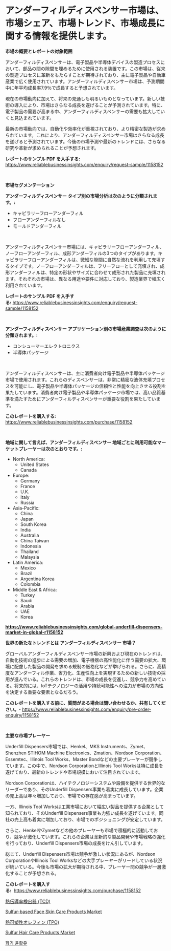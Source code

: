 <p><h1>アンダーフィルディスペンサー市場は、市場シェア、市場トレンド、市場成長に関する情報を提供します。</h1></p><p><strong>市場の概要とレポートの対象範囲</strong></p>
<p><p>アンダーフィルディスペンサーは、電子製品や半導体デバイスの製造プロセスにおいて、部品の間の隙間を埋めるために使用される装置です。この市場は、従来の製造プロセスに革新をもたらすことが期待されており、主に電子製品や自動車産業で広く使用されています。アンダーフィルディスペンサー市場は、予測期間中に年平均成長率7.9％で成長すると予想されています。</p><p>現在の市場動向に加えて、将来の見通しも明るいものとなっています。新しい技術の導入により、市場はさらなる成長を遂げることが予測されています。特に、電子製品の需要が高まる中、アンダーフィルディスペンサーの需要も拡大していくと見込まれています。</p><p>最新の市場動向では、自動化や効率化が重視されており、より精密な製造が求められています。これにより、アンダーフィルディスペンサー市場はさらなる成長を遂げると予測されています。今後の市場予測や最新のトレンドには、さらなる研究や革新が求められることが予想されます。</p></p>
<p><strong>レポートのサンプル PDF を入手する:</strong> <a href="https://www.reliablebusinessinsights.com/enquiry/request-sample/1158152">https://www.reliablebusinessinsights.com/enquiry/request-sample/1158152</a></p>
<p>&nbsp;</p>
<p><strong>市場セグメンテーション</strong></p>
<p><strong>アンダーフィルディスペンサー タイプ別の市場分析は次のように分類されます。:</strong></p>
<p><ul><li>キャピラリーフローアンダーフィル</li><li>フローアンダーフィルなし</li><li>モールドアンダーフィル</li></ul></p>
<p>&nbsp;</p>
<p><p>アンダーフィルディスペンサー市場には、キャピラリーフローアンダーフィル、ノーフローアンダーフィル、成形アンダーフィルの3つのタイプがあります。キャピラリーフローアンダーフィルは、微細な隙間に自然な流れを利用して充填するタイプです。ノーフローアンダーフィルは、フリーフローとして充填され、成形アンダーフィルは、特定の形状やサイズに合わせて成形された製品に充填されます。それぞれの市場は、異なる用途や要件に対応しており、製造業界で幅広く利用されています。</p></p>
<p><strong>レポートのサンプル PDF を入手する:</strong>&nbsp;<a href="https://www.reliablebusinessinsights.com/enquiry/request-sample/1158152">https://www.reliablebusinessinsights.com/enquiry/request-sample/1158152</a></p>
<p>&nbsp;</p>
<p><strong> アンダーフィルディスペンサー アプリケーション別の市場産業調査は次のように分類されます。:</strong></p>
<p><ul><li>コンシューマーエレクトロニクス</li><li>半導体パッケージ</li></ul></p>
<p>&nbsp;</p>
<p><p>アンダーフィルディスペンサーは、主に消費者向け電子製品や半導体パッケージ市場で使用されます。これらのディスペンサーは、非常に精密な液体充填プロセスを可能にし、電子製品や半導体パッケージの信頼性と性能を向上させる役割を果たしています。消費者向け電子製品や半導体パッケージ市場では、高い品質基準を満たすためにアンダーフィルディスペンサーが重要な役割を果たしています。</p></p>
<p><strong>このレポートを購入する:</strong>&nbsp; <a href="https://www.reliablebusinessinsights.com/purchase/1158152">https://www.reliablebusinessinsights.com/purchase/1158152</a></p>
<p>&nbsp;</p>
<p><strong>地域に関して言えば、アンダーフィルディスペンサー 地域ごとに利用可能なマーケットプレーヤーは次のとおりです。:</strong></p>
<p><ul>
    <li>
        North America:
        <ul>
            <li>United States</li>
            <li>Canada</li>
        </ul>
    </li>
    <li>
        Europe:
        <ul>
            <li>Germany</li>
            <li>France</li>
            <li>U.K.</li>
            <li>Italy</li>
            <li>Russia</li>
        </ul>
    </li>
    <li>
        Asia-Pacific:
        <ul>
            <li>China</li>
            <li>Japan</li>
            <li>South Korea</li>
            <li>India</li>
            <li>Australia</li>
            <li>China Taiwan</li>
            <li>Indonesia</li>
            <li>Thailand</li>
            <li>Malaysia</li>
        </ul>
    </li>
    <li>
        Latin America:
        <ul>
            <li>Mexico</li>
            <li>Brazil</li>
            <li>Argentina Korea</li>
            <li>Colombia</li>
        </ul>
    </li>
    <li>
        Middle East & Africa:
        <ul>
            <li>Turkey</li>
            <li>Saudi</li>
            <li>Arabia</li>
            <li>UAE</li>
            <li>Korea</li>
        </ul>
    </li>
    </ul></p>
<p><strong><a href="https://www.reliablebusinessinsights.com/global-underfill-dispensers-market-in-global-r1158152">https://www.reliablebusinessinsights.com/global-underfill-dispensers-market-in-global-r1158152</a></strong>&nbsp;</p>
<p><strong>世界の新たなトレンドとは アンダーフィルディスペンサー 市場？</strong></p>
<p><p>グローバルアンダーフィルディスペンサー市場の新興および現在のトレンドは、自動化技術の進歩による需要の増加、電子機器の高性能化に伴う需要の拡大、環境に配慮した製品の開発を求める規制の厳格化などが挙げられる。さらに、高精度なアンダーフィル作業、省力化、生産性向上を実現するための新しい技術の採用が進んでいる。これらのトレンドは、市場の成長を促進し、競争力を高めている。将来的には、IoTテクノロジーの活用や持続可能性への注力が市場の方向性を決定する重要な要素となるだろう。</p></p>
<p><strong>このレポートを購入する前に、質問がある場合は問い合わせるか、共有してください。</strong>- <a href="https://www.reliablebusinessinsights.com/enquiry/pre-order-enquiry/1158152">https://www.reliablebusinessinsights.com/enquiry/pre-order-enquiry/1158152</a></p>
<p>&nbsp;</p>
<p><strong>主要な市場プレーヤー</strong></p>
<p><p>Underfill Dispensers市場では、Henkel、MKS Instruments、Zymet、Shenzhen STIHOM Machine Electronics、Zmation、Nordson Corporation、Essemtec、Illinois Tool Works、Master Bondなどの主要プレーヤーが競争しています。この中で、Nordson CorporationとIllinois Tool Worksは特に成長を遂げており、最新のトレンドや市場規模において注目されています。</p><p>Nordson Corporationは、ハイテクノロジーシステムや設備を提供する世界的なリーダーであり、そのUnderfill Dispensers事業も着実に成長しています。企業の売上高は年々増加しており、市場での存在感が高まっています。</p><p>一方、Illinois Tool Worksは工業市場において幅広い製品を提供する企業として知られており、そのUnderfill Dispensers事業も力強い成長を遂げています。同社の売上高も着実に増加しており、市場でのポジショニングが安定しています。</p><p>さらに、HenkelやZymetなどの他のプレーヤーも市場で積極的に活動しており、競争が激化しています。これらの企業は革新的な製品開発や市場戦略の強化を行っており、Underfill Dispensers市場の成長をけん引しています。</p><p>総じて、Underfill Dispensers市場は競争が激しい状況にあるが、Nordson CorporationやIllinois Tool Worksなどの大手プレーヤーがリードしている状況が続いている。今後も市場の拡大が期待される中、プレーヤー間の競争が一層激化することが予想される。</p></p>
<p><strong>このレポートを購入する:</strong>&nbsp;&nbsp;<a href="https://www.reliablebusinessinsights.com/purchase/1158152">https://www.reliablebusinessinsights.com/purchase/1158152</a></p>
<p><p><a href="https://github.com/RudyBoyer2017/Market-Research-Report-List-1/blob/main/769148084885.md">熱伝導率検出器 (TCD)</a></p><p><a href="https://github.com/nancykennedykellievqfqt2/Market-Research-Report-List-2/blob/main/sulfur-based-face-skin-care-products-market.md">Sulfur-based Face Skin Care Products Market</a></p><p><a href="https://github.com/NovaStamm2023/Market-Research-Report-List-1/blob/main/788169384886.md">熱可塑性オレフィン (TPO)</a></p><p><a href="https://github.com/seekum/Market-Research-Report-List-2/blob/main/sulfur-hair-care-products-market.md">Sulfur Hair Care Products Market</a></p><p><a href="https://github.com/durgin521/Market-Research-Report-List-1/blob/main/611119978445.md">화기 윤활유</a></p></p>